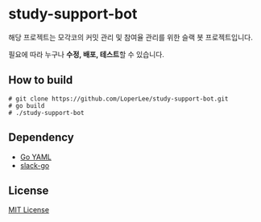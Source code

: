 # study-support-bot

해당 프로젝트는 모각코의 커밋 관리 및 참여율 관리를 위한 슬랙 봇 프로젝트입니다.

필요에 따라 누구나 **수정, 배포, 테스트**할 수 있습니다.

## How to build

```
# git clone https://github.com/LoperLee/study-support-bot.git
# go build
# ./study-support-bot
```

## Dependency

* [Go YAML](https://github.com/go-yaml/yaml)
* [slack-go](https://github.com/slack-go/slack)

## License

[MIT License](https://github.com/LoperLee/study-support-bot/blob/master/LICENSE)